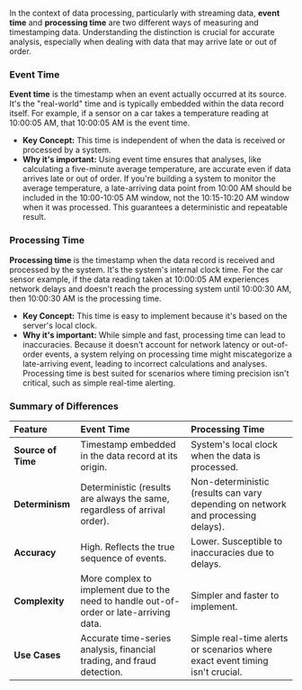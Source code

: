 In the context of data processing, particularly with streaming data, **event time** and **processing time** are two different ways of measuring and timestamping data. Understanding the distinction is crucial for accurate analysis, especially when dealing with data that may arrive late or out of order.

### Event Time

**Event time** is the timestamp when an event actually occurred at its source. It's the "real-world" time and is typically embedded within the data record itself. For example, if a sensor on a car takes a temperature reading at 10:00:05 AM, that 10:00:05 AM is the event time.

* **Key Concept:** This time is independent of when the data is received or processed by a system.
* **Why it's important:** Using event time ensures that analyses, like calculating a five-minute average temperature, are accurate even if data arrives late or out of order. If you're building a system to monitor the average temperature, a late-arriving data point from 10:00 AM should be included in the 10:00-10:05 AM window, not the 10:15-10:20 AM window when it was processed. This guarantees a deterministic and repeatable result.

### Processing Time

**Processing time** is the timestamp when the data record is received and processed by the system. It's the system's internal clock time. For the car sensor example, if the data reading taken at 10:00:05 AM experiences network delays and doesn't reach the processing system until 10:00:30 AM, then 10:00:30 AM is the processing time.

* **Key Concept:** This time is easy to implement because it's based on the server's local clock.
* **Why it's important:** While simple and fast, processing time can lead to inaccuracies. Because it doesn't account for network latency or out-of-order events, a system relying on processing time might miscategorize a late-arriving event, leading to incorrect calculations and analyses. Processing time is best suited for scenarios where timing precision isn't critical, such as simple real-time alerting.

### Summary of Differences

| Feature | Event Time | Processing Time |
| :--- | :--- | :--- |
| **Source of Time** | Timestamp embedded in the data record at its origin. | System's local clock when the data is processed. |
| **Determinism** | Deterministic (results are always the same, regardless of arrival order). | Non-deterministic (results can vary depending on network and processing delays). |
| **Accuracy** | High. Reflects the true sequence of events. | Lower. Susceptible to inaccuracies due to delays. |
| **Complexity** | More complex to implement due to the need to handle out-of-order or late-arriving data. | Simpler and faster to implement. |
| **Use Cases** | Accurate time-series analysis, financial trading, and fraud detection. | Simple real-time alerts or scenarios where exact event timing isn't crucial. |
